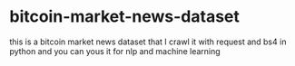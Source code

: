 # bitcoin-market-news-dataset
this is a bitcoin market news dataset that I crawl it with request and bs4 in python and you can yous it for nlp and machine learning
